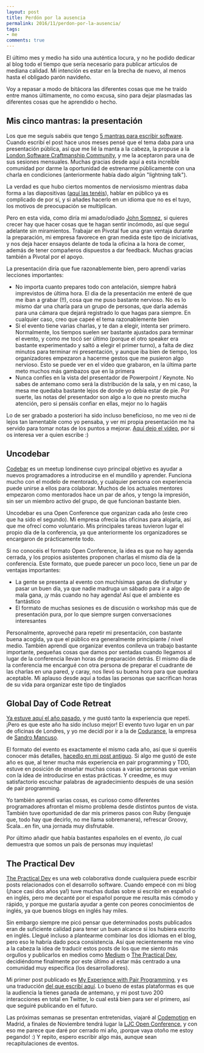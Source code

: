 ```yaml
---
layout: post
title: Perdón por la ausencia
permalink: 2016/11/perdon-por-la-ausencia/
tags:
- me
comments: true
---
```


El último mes y medio ha sido una auténtica locura, y no he podido dedicar al blog todo el tiempo que sería necesario para publicar artículos de mediana calidad. Mi intención es estar en la brecha de nuevo, al menos hasta el obligado parón navideño.

Voy a repasar a modo de bitácora las diferentes cosas que me he traído entre manos últimamente, no como excusa, sino para dejar plasmadas las diferentes cosas que he aprendido o hecho.

<!--break-->

## Mis cinco mantras: la presentación

Los que me seguís sabéis que tengo [5 mantras para escribir software](/2016/07/mis-5-mantras/). Cuando escribí el post hace unos meses pensé que el tema daba para una presentación pública, así que me lié la manta a la cabeza, la propuse a la [London Software Craftmanship Community](http://www.meetup.com/london-software-craftsmanship/?chapter_analytics_code=UA-19049790-1), y me la aceptaron para una de sus sesiones mensuales. Muchas gracias desde aquí a esta increíble comunidad por darme la oportunidad de estrenarme públicamente con una charla en condiciones (anteriormente había dado algún "lightning talk").

La verdad es que hubo ciertos momentos de nerviosismo mientras daba forma a las diapositivas ([aquí las tenéis](http://es.slideshare.net/Ralvila/my-five-mantras-to-write-better-software)), hablar en público ya es complicado de por sí, y si añades hacerlo en un idioma que no es el tuyo, los motivos de preocupación se multiplican.

Pero en esta vida, como diría mi amado/odiado [John Somnez](https://twitter.com/jsonmez), si quieres crecer hay que hacer cosas que te hagan sentir incómodo, así que seguí adelante sin miramientos. Trabajar en Pivotal fue una gran ventaja durante la preparación, mi empresa favorece en gran medida este tipo de iniciativas, y nos deja hacer ensayos delante de toda la oficina a la hora de comer, además de tener compañeros dispuestos a dar feedback. Muchas gracias también a Pivotal por el apoyo.

La presentación diría que fue razonablemente bien, pero aprendí varias lecciones importantes:

* No importa cuanto prepares todo con antelación, siempre habrá imprevistos de última hora. El dia de la presentación me enteré de que me iban a grabar (!!), cosa que me puso bastante nervioso. No es lo mismo dar una charla para un grupo de personas, que darla además para una cámara que dejará registrado lo que hagas para siempre. En cualquier caso, creo que capeé el tema razonablemente bien
* Si el evento tiene varias charlas, y te dan a elegir, intenta ser primero. Normalmente, los tiempos suelen ser bastante ajustados para terminar el evento, y como me tocó ser último (porque el otro speaker era bastante experimentado y saltó a elegir el primer turno), a falta de diez minutos para terminar mi presentación, y aunque iba bien de tiempo, los organizadores empezaron a hacerme gestos que me pusieron algo nervioso. Esto se puede ver en el vídeo que grabaron, en la última parte meto muchos más gambazos que en la primera
* Nunca confíes en la vista del presentador de Powerpoint / Keynote. No sabes de antemano como será la distribución de la sala, y en mi caso, la mesa me quedaba bastante lejos de donde yo debía estar de pie. Por suerte, las notas del presentador son algo a lo que no presto mucha atención, pero si pensáis confiar en ellas, mejor no lo hagáis

Lo de ser grabado a posteriori ha sido incluso beneficioso, no me veo ni de lejos tan lamentable como yo pensaba, y ver mi propia presentación me ha servido para tomar notas de los puntos a mejorar. [Aquí dejo el vídeo](https://skillsmatter.com/skillscasts/8851-lscc-meetup), por si os interesa ver a quien escribe :)

## Uncodebar

[Codebar](https://codebar.io/) es un meetup londinense cuyo principal objetivo es ayudar a nuevos programadores a introducirse en el mundillo y aprender. Funciona mucho con el modelo de mentorado, y cualquier persona con experiencia puede unirse a ellos para colaborar. Muchos de los actuales mentores empezaron como mentorados hace un par de años, y tengo la impresión, sin ser un miembro activo del grupo, de que funcionan bastante bien.

Uncodebar es una Open Conference que organizan cada año (este creo que ha sido el segundo). Mi empresa ofrecía las oficinas para alojarla, así que me ofrecí como voluntario. Mis principales tareas tuvieron lugar el propio día de la conferencia, ya que anteriormente los organizadores se encargaron de prácticamente todo.

Si no conocéis el formato Open Conference, la idea es que no hay agenda cerrada, y los propios asistentes proponen charlas el mismo día de la conferencia. Este formato, que puede parecer un poco loco, tiene un par de ventajas importantes:

* La gente se presenta al evento con muchísimas ganas de disfrutar y pasar un buen día, ya que nadie madruga un sábado para ir a algo de mala gana, ¡y más cuando no hay agenda! Así que el ambiente es fantástico
* El formato de muchas sesiones es de discusión o workshop más que de presentación pura, por lo que siempre surgen conversaciones interesantes

Personalmente, aproveché para repetir mi presentación, con bastante buena acogida, ya que el público era generalmente principiante / nivel medio. También aprendí que organizar eventos conlleva un trabajo bastante importante, pequeñas cosas que damos por sentadas cuando llegamos al lugar de la conferencia llevan horas de preparación detrás. El mismo día de la conferencia me encargué con otra persona de preparar el cuadrante de las charlas en una pared, y caray, nos llevó su buena hora para que quedara aceptable. Mi aplauso desde aquí a todas las personas que sacrifican horas de su vida para organizar este tipo de tinglados

## Global Day of Code Retreat

[Ya estuve aquí el año pasado](/2015/11/code-retreat-2015/), y me gustó tanto la experiencia que repetí. ¡Pero es que este año ha sido incluso mejor! El evento tuvo lugar en un par de oficinas de Londres, y yo me decidí por ir a la de [Codurance](https://codurance.com/), la empresa de [Sandro Mancuso](https://twitter.com/sandromancuso).

El formato del evento es exactamente el mismo cada año, así que si queréis conocer más detalles, [hacedlo en mi post antiguo](/2015/11/code-retreat-2015/). Si algo me gustó de este año es que, al tener mucha más experiencia en pair programming y TDD, estuve en posición de enseñar muchas cosas a varias personas que venían con la idea de introducirse en estas prácticas. Y creedme, es muy satisfactorio escuchar palabras de agradecimiento después de una sesión de pair programming.

Yo también aprendí varias cosas, es curioso como diferentes programadores afrontan el mismo problema desde distintos puntos de vista. También tuve oportunidad de dar mis primeros pasos con Ruby (lenguaje que, todo hay que decirlo, no me llama sobremanera), refrescar Groovy, Scala...en fin, una jornada muy disfrutable.

Por último añadir que había bastantes españoles en el evento, ¡lo cual demuestra que somos un país de personas muy inquietas!

## The Practical Dev

[The Practical Dev](https://dev.to/) es una web colaborativa donde cualquiera puede escribir posts relacionados con el desarrollo software. Cuando empecé con mi blog (¡hace casi dos años ya!) tuve muchas dudas sobre si escribir en español o en inglés, pero me decanté por el español porque me resulta más cómodo y rápido, y porque me gustaría ayudar a gente con peores conocimientos de inglés, ya que buenos blogs en inglés hay miles.

Sin embargo siempre me picó pensar que determinados posts publicados eran de suficiente calidad para tener un buen alcance si los hubiera escrito en inglés. Llegué incluso a plantearme combinar los dos idiomas en el blog, pero eso le habría dado poca consistencia. Así que recientemente me vino a la cabeza la idea de traducir estos posts de los que me siento más orgullos y publicarlos en medios como [Medium](https://medium.com/) o [The Practical Dev](https://dev.to/), decidiéndome finalmente por este último al estar más centrado a una comunidad muy específica (los desarrolladores).

Mi primer post publicado es [My Experience with Pair Programming](https://dev.to/raulavila/my-experience-with-pair-programming), y es una traducción [del que escribí aquí](/2016/08/pair-programming/). Lo bueno de estas plataformas es que la audiencia la tienes ganada de antemano, y mi post tuvo 200 interacciones en total en Twitter, lo cual está bien para ser el primero, así que seguiré publicando en el futuro.

Las próximas semanas se presentan entretenidas, viajaré al [Codemotion](https://2016.codemotion.es/) en Madrid, a finales de Noviembre tendrá lugar la [LJC Open Conference](https://sites.google.com/site/ljcopenconference/), y con eso me parece que daré por cerrado mi año, ¡porque vaya otoño me estoy pegando! :) Y repito, espero escribir algo más, aunque sean recapitulaciones de eventos.
